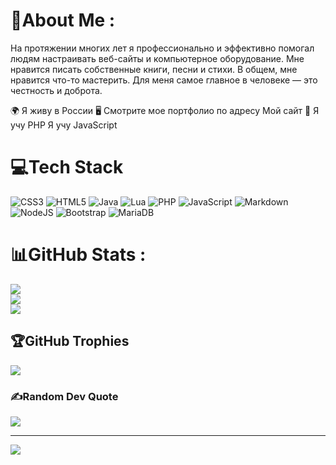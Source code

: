 # 💫About Me :
На протяжении многих лет я профессионально и эффективно помогал людям настраивать веб-сайты и компьютерное оборудование. Мне нравится писать собственные книги, песни и стихи. В общем, мне нравится что-то мастерить. Для меня самое главное в человеке — это честность и доброта.

🌍 Я живу в России
🖥️ Смотрите мое портфолио по адресу Мой сайт
🧠 Я учу PHP
Я учу JavaScript

# 💻Tech Stack
![CSS3](https://img.shields.io/badge/css3-%231572B6.svg?style=for-the-badge&logo=css3&logoColor=white) ![HTML5](https://img.shields.io/badge/html5-%23E34F26.svg?style=for-the-badge&logo=html5&logoColor=white) ![Java](https://img.shields.io/badge/java-%23ED8B00.svg?style=for-the-badge&logo=java&logoColor=white) ![Lua](https://img.shields.io/badge/lua-%232C2D72.svg?style=for-the-badge&logo=lua&logoColor=white) ![PHP](https://img.shields.io/badge/php-%23777BB4.svg?style=for-the-badge&logo=php&logoColor=white) ![JavaScript](https://img.shields.io/badge/javascript-%23323330.svg?style=for-the-badge&logo=javascript&logoColor=%23F7DF1E) ![Markdown](https://img.shields.io/badge/markdown-%23000000.svg?style=for-the-badge&logo=markdown&logoColor=white) ![NodeJS](https://img.shields.io/badge/node.js-6DA55F?style=for-the-badge&logo=node.js&logoColor=white) ![Bootstrap](https://img.shields.io/badge/bootstrap-%23563D7C.svg?style=for-the-badge&logo=bootstrap&logoColor=white) ![MariaDB](https://img.shields.io/badge/MariaDB-003545?style=for-the-badge&logo=mariadb&logoColor=white)
# 📊GitHub Stats :
![](https://github-readme-stats.vercel.app/api?username=AlexVin-Dev&theme=jolly&hide_border=true&include_all_commits=false&count_private=false)<br/>
![](https://github-readme-streak-stats.herokuapp.com/?user=AlexVin-Dev&theme=jolly&hide_border=true)<br/>
![](https://github-readme-stats.vercel.app/api/top-langs/?username=AlexVin-Dev&theme=jolly&hide_border=true&include_all_commits=false&count_private=false&layout=compact)

## 🏆GitHub Trophies
![](https://github-trophies.vercel.app/?username=AlexVin-Dev&theme=radical&no-frame=true&no-bg=false&margin-w=4)

### ✍️Random Dev Quote
![](https://quotes-github-readme.vercel.app/api?type=vetical&theme=radical)

---
[![](https://visitcount.itsvg.in/api?id=AlexVin-Dev&icon=3&color=0)](https://visitcount.itsvg.in)
